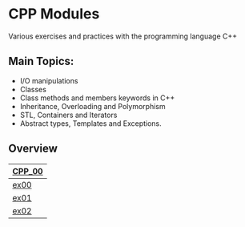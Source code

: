 # CPP Modules
Various exercises and practices with the programming language C++

## Main Topics:

* I/O manipulations 
* Classes 
* Class methods and members keywords in C++ 
* Inheritance, Overloading and Polymorphism 
* STL, Containers and Iterators 
* Abstract types, Templates and Exceptions.


## Overview


[CPP_00](https://github.com/FVNRLS/cpp_modules/tree/main/CPP_00) |
|-------------|
[ex00](https://github.com/FVNRLS/cpp_modules/tree/main/CPP_00/ex00) | 
[ex01](https://github.com/FVNRLS/cpp_modules/tree/main/CPP_00/ex01) | 
[ex02](https://github.com/FVNRLS/cpp_modules/tree/main/CPP_00/ex02) | 

